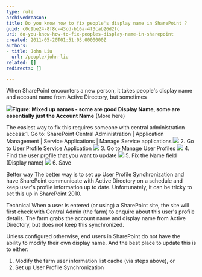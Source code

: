 ```yaml
---
type: rule
archivedreason: 
title: Do you know how to fix people's display name in SharePoint ?
guid: c0c9be24-8f8c-43cd-b16a-4f3cab26d2fc
uri: do-you-know-how-to-fix-peoples-display-name-in-sharepoint
created: 2011-05-20T01:51:03.0000000Z
authors:
- title: John Liu
  url: /people/john-liu
related: []
redirects: []

---
```


When SharePoint encounters a new person, it takes people's display name and account name from Active Directory, but sometimes  
<!--endintro-->
![](MixUpNames.jpg)**Figure: Mixed up names - some are good Display Name, some are essentially just the Account Name** (More here) 

The easiest way to fix this requires someone with central administration access:1. Go to: SharePoint Central Administration | Application Management | Service Applications | Manage Service applications 
![](ServiceApplication.jpg)
2. Go to User Profile Service Application
![](UserProfileServiceApplication.jpg)
3. Go to Manage User Profiles 
![](ManageUserProfiles.jpg)
4. Find the user profile that you want to update 
![](FindUserProfile.jpg)
5. Fix the Name field (Display name)
![](FixNameField.jpg)
6. Save


Better way
 The better way is to set up User Profile Synchronization and have SharePoint communicate with Active Directory on a schedule and keep user's profile information up to date. Unfortunately, it can be tricky to set this up in SharePoint 2010.

Technical
 When a user is entered (or using) a SharePoint site, the site will first check with Central Admin (the farm) to enquire about this user's profile details. The farm grabs the account name and display name from Active Directory, but does not keep this synchronized.

Unless configured otherwise, end users in SharePoint do not have the ability to modify their own display name. And the best place to update this is to either:

1. Modify the farm user information list cache (via steps above), or
2. Set up User Profile Synchronization
